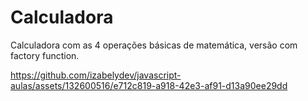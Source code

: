 # Calculadora
Calculadora com as 4 operações básicas de matemática, versão com factory function.



https://github.com/izabelydev/javascript-aulas/assets/132600516/e712c819-a918-42e3-af91-d13a90ee29dd

